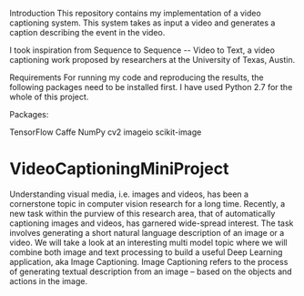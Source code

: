 Introduction
This repository contains my implementation of a video captioning system. This system takes as input a video and generates a caption describing the event in the video.

I took inspiration from Sequence to Sequence -- Video to Text, a video captioning work proposed by researchers at the University of Texas, Austin.

Requirements
For running my code and reproducing the results, the following packages need to be installed first. I have used Python 2.7 for the whole of this project.

Packages:

TensorFlow
Caffe
NumPy
cv2
imageio
scikit-image
# VideoCaptioningMiniProject
Understanding visual media, i.e. images and videos, has been a cornerstone topic
in computer vision research for a long time. Recently, a new task within the
purview of this research area, that of automatically captioning images and videos,
has garnered wide-spread interest. The task involves generating a short natural
language description of an image or a video.
We will take a look at an interesting multi model topic where we will combine both image and text processing to build a useful Deep Learning application, aka Image Captioning. Image Captioning refers to the process of generating textual description from an image – based on the objects and actions in the image.
